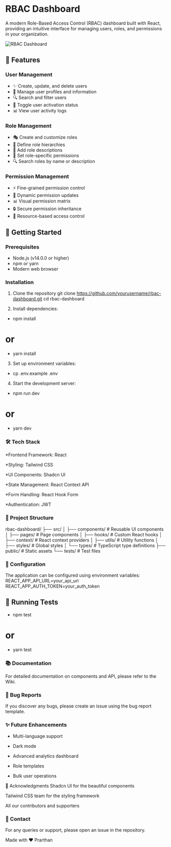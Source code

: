 # RBAC Dashboard

A modern Role-Based Access Control (RBAC) dashboard built with React, providing an intuitive interface for managing users, roles, and permissions in your organization.

![RBAC Dashboard](screenshot.png)

## 🌟 Features

### User Management
- ✨ Create, update, and delete users
- 👥 Manage user profiles and information
- 🔍 Search and filter users
- 🔄 Toggle user activation status
- 📊 View user activity logs

### Role Management
- 🎭 Create and customize roles
- 🔐 Define role hierarchies
- 📝 Add role descriptions
- 🎯 Set role-specific permissions
- 🔍 Search roles by name or description

### Permission Management
- ⚡ Fine-grained permission control
- 🔄 Dynamic permission updates
- 📊 Visual permission matrix
- 🔒 Secure permission inheritance
- 🎯 Resource-based access control

## 🚀 Getting Started

### Prerequisites

- Node.js (v14.0.0 or higher)
- npm or yarn
- Modern web browser

### Installation

1. Clone the repository
git clone https://github.com/yourusername/rbac-dashboard.git
cd rbac-dashboard

2. Install dependencies:
- npm install
# or
- yarn install

3. Set up environment variables: 
- cp .env.example .env

4. Start the development server:
- npm run dev
# or
- yarn dev

### 🛠️ Tech Stack
*Frontend Framework: React

*Styling: Tailwind CSS

*UI Components: Shadcn UI

*State Management: React Context API

*Form Handling: React Hook Form

*Authentication: JWT

### 📁 Project Structure
rbac-dashboard/
├── src/
│   ├── components/          # Reusable UI components
│   ├── pages/              # Page components
│   ├── hooks/              # Custom React hooks
│   ├── context/            # React context providers
│   ├── utils/              # Utility functions
│   ├── styles/             # Global styles
│   └── types/              # TypeScript type definitions
├── public/                 # Static assets
└── tests/                  # Test files

### 🔧 Configuration
The application can be configured using environment variables:
REACT_APP_API_URL=your_api_url
REACT_APP_AUTH_TOKEN=your_auth_token

## 🧪 Running Tests
- npm test
# or
- yarn test

### 📚 Documentation
For detailed documentation on components and API, please refer to the Wiki.

### 🐛 Bug Reports
If you discover any bugs, please create an issue using the bug report template.

### ✨ Future Enhancements
* Multi-language support

* Dark mode

* Advanced analytics dashboard

* Role templates

* Bulk user operations

👏 Acknowledgments
Shadcn UI for the beautiful components

Tailwind CSS team for the styling framework

All our contributors and supporters

### 📧 Contact
For any queries or support, please open an issue in the repository.

Made with ❤️ Prarthan
